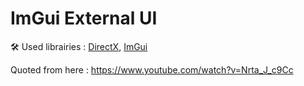 # ImGui External UI

🛠 Used librairies :
[DirectX](https://www.microsoft.com/en-us/download/details.aspx?id=6812), 
[ImGui](https://github.com/ocornut/imgui)


Quoted from here : https://www.youtube.com/watch?v=Nrta_J_c9Cc
